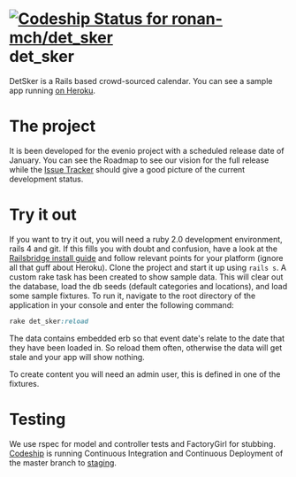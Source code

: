 [ ![Codeship Status for ronan-mch/det_sker](https://www.codeship.io/projects/efb8ed90-03c6-0132-4808-06cd9fe8c123/status)](https://www.codeship.io/projects/30535)
det_sker
========

DetSker is a Rails based crowd-sourced calendar. You can see a sample app running [on Heroku](http://thawing-dawn-8343.herokuapp.com/).

# The project
It is been developed for the evenio project with a scheduled release date of January.
You can see the Roadmap to see our vision for the full release while the [Issue Tracker](https://github.com/ronan-mch/det_sker/issues)
 should give a good picture of the current development status.


# Try it out
If you want to try it out, you will need a ruby 2.0 development environment, rails 4 and git.
If this fills you with doubt and confusion, have a look at the [Railsbridge install guide](http://docs.railsbridge.org/installfest/)
and follow relevant points for your platform (ignore all that guff about Heroku).
Clone the project and start it up using ```rails s```.
A custom rake task has been created to show sample data.
This will clear out the database, load the db seeds (default categories and locations), and load some sample fixtures.
To run it, navigate to the root directory of the application in your console and enter the following command:
```ruby
rake det_sker:reload
```
The data contains embedded erb so that event date's relate to the date that they have been loaded in. So reload them
often, otherwise the data will get stale and your app will show nothing.

To create content you will need an admin user, this is defined in one of the fixtures.

# Testing
We use rspec for model and controller tests and FactoryGirl for stubbing.
[Codeship](https://www.codeship.io/projects/30535) is running Continuous Integration and Continuous Deployment of the master branch to [staging](http://thawing-dawn-8343.herokuapp.com/).
